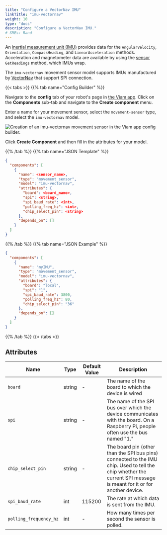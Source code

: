 ```yaml
---
title: "Configure a VectorNav IMU"
linkTitle: "imu-vectornav"
weight: 10
type: "docs"
description: "Configure a VectorNav IMU."
# SMEs: Rand
---
```


An [inertial measurement unit (IMU)](https://en.wikipedia.org/wiki/Inertial_measurement_unit) provides data for the `AngularVelocity`, `Orientation`, `CompassHeading`, and `LinearAcceleration` methods.
Acceleration and magnetometer data are available by using the [sensor](../../../sensor/) `GetReadings` method, which IMUs wrap.

The `imu-vectornav` movement sensor model supports IMUs manufactured by [VectorNav](https://www.vectornav.com/products) that support SPI connection.

{{< tabs >}}
{{% tab name="Config Builder" %}}

Navigate to the **config** tab of your robot's page in [the Viam app](https://app.viam.com).
Click on the **Components** sub-tab and navigate to the **Create component** menu.

Enter a name for your movement sensor, select the `movement-sensor` type, and select the `imu-vectornav` model.

![Creation of an `imu-vectornav` movement sensor in the Viam app config builder.](../../img/imu-vectornav-builder.png)

Click **Create Component** and then fill in the attributes for your model.

{{% /tab %}}
{{% tab name="JSON Template" %}}

```json {class="line-numbers linkable-line-numbers"}
{
  "components": [
    {
      "name": <sensor_name>,
      "type": "movement_sensor",
      "model": "imu-vectornav",
      "attributes": {
        "board": <board_name>,
        "spi": <string>,
        "spi_baud_rate": <int>,
        "polling_freq_hz": <int>,
        "chip_select_pin": <string>
      },
      "depends_on": []
    }
  ]
}
```

{{% /tab %}}
{{% tab name="JSON Example" %}}

```json {class="line-numbers linkable-line-numbers"}
{
  "components": [
    {
      "name": "myIMU",
      "type": "movement_sensor",
      "model": "imu-vectornav",
      "attributes": {
        "board": "local",
        "spi": "1",
        "spi_baud_rate": 3800,
        "polling_freq_hz": 80,
        "chip_select_pin": "36"
      },
      "depends_on": []
    }
  ]
}
```

{{% /tab %}}
{{< /tabs >}}

## Attributes

Name | Type | Default Value | Description
----- | ----- | ----- | -----
`board` | string | - | The name of the board to which the device is wired
`spi` | string | - | The name of the SPI bus over which the device communicates with the board. On a Raspberry Pi, people often use the bus named "1."
`chip_select_pin` | string | - | The board pin (other than the SPI bus pins) connected to the IMU chip. Used to tell the chip whether the current SPI message is meant for it or for another device.
`spi_baud_rate` | int | 115200 | The rate at which data is sent from the IMU.
`polling_frequency_hz` | int | - | How many times per second the sensor is polled.
